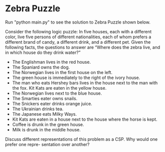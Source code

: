 # Zebra Puzzle
Run "python main.py" to see the solution to Zebra Puzzle shown below. 

Consider the following logic puzzle: In five houses, each with a different color, live five persons of different nationalities, each of whom prefers a different brand of candy, a different drink, and a different pet. Given the following facts, the questions to answer are “Where does the zebra live, and in which house do they drink water?”

* The Englishman lives in the red house.
* The Spaniard owns the dog.
* The Norwegian lives in the first house on the left.
* The green house is immediately to the right of the ivory house.
* The man who eats Hershey bars lives in the house next to the man with the fox. Kit Kats are eaten in the yellow house.
* The Norwegian lives next to the blue house.
* The Smarties eater owns snails.
* The Snickers eater drinks orange juice.
* The Ukrainian drinks tea.
* The Japanese eats Milky Ways.
* Kit Kats are eaten in a house next to the house where the horse is kept.
* Coffee is drunk in the green house.
* Milk is drunk in the middle house.

Discuss different representations of this problem as a CSP. Why would one prefer one repre- sentation over another?
